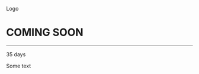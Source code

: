 <!DOCTYPE html PUBLIC "-//W3C//DTD HTML 4.01//EN">
<html>
<head>
  <title>My first styled page</title>
  <link rel="stylesheet" href="mystyle.css">
</head>

<body>
 <div class="bgimg">
  <div class="topleft">
    <p>Logo</p>
  </div>
  <div class="middle">
    <h1>COMING SOON</h1>
    <hr>
    <p>35 days</p>
  </div>
  <div class="bottomleft">
    <p>Some text</p>
  </div>
</div> 

</body>
</html>
